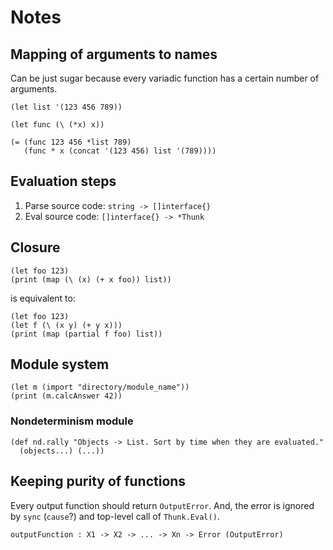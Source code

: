 # Notes

## Mapping of arguments to names

Can be just sugar because every variadic function has a certain number of
arguments.

```
(let list '(123 456 789))

(let func (\ (*x) x))

(= (func 123 456 *list 789)
   (func * x (concat '(123 456) list '(789))))
```

## Evaluation steps

1. Parse source code: `string -> []interface{}`
2. Eval source code: `[]interface{} -> *Thunk`

## Closure

```
(let foo 123)
(print (map (\ (x) (+ x foo)) list))
```

is equivalent to:

```
(let foo 123)
(let f (\ (x y) (+ y x)))
(print (map (partial f foo) list))
```

## Module system

```
(let m (import "directory/module_name"))
(print (m.calcAnswer 42))
```

### Nondeterminism module

```
(def nd.rally "Objects -> List. Sort by time when they are evaluated."
  (objects...) (...))
```

## Keeping purity of functions

Every output function should return `OutputError`. And, the error is ignored by
`sync` (`cause`?) and top-level call of `Thunk.Eval()`.

```
outputFunction : X1 -> X2 -> ... -> Xn -> Error (OutputError)
```
